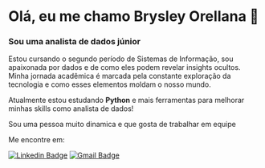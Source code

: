 

<h1 /h1>Olá, eu me chamo Brysley Orellana 👋 </h1>
<h3 /h3>Sou uma analista de dados júnior</h3>

Estou cursando o segundo período de Sistemas de Informação, sou apaixonada por dados e de como eles podem revelar insights ocultos. Minha jornada acadêmica é marcada pela constante exploração da tecnologia e como esses elementos moldam o nosso mundo.


Atualmente estou estudando **Python** e mais ferramentas para melhorar minhas skills como analista de dados!

Sou uma pessoa muito dinamica e que gosta de trabalhar em equipe


Me encontre em:

[![Linkedin Badge](https://img.shields.io/badge/-LinkedIn-0077B5?style=for-the-badge&logo=Linkedin&logoColor=white)](https://www.linkedin.com/in/brysley-orellana/)
[![Gmail Badge](https://img.shields.io/badge/-Gmail-D14836?style=for-the-badge&logo=Gmail&logoColor=white)](mailto:brysleyr9@gmail.com)


